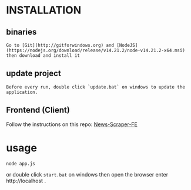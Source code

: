 # INSTALLATION

## binaries
	Go to [Git](http://gitforwindows.org) and [NodeJS](https://nodejs.org/download/release/v14.21.2/node-v14.21.2-x64.msi) then download and install it

## update project

	Before every run, double click `update.bat` on windows to update the application.

## Frontend (Client)

Follow the instructions on this repo: [News-Scraper-FE](https://github.com/huangjunxin/NewsScraper-FE)

# usage
```
node app.js
```
or
double click `start.bat` on windows then open the browser enter http://localhost .
